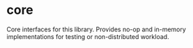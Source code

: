 # core

Core interfaces for this library. Provides no-op and in-memory implementations for testing or non-distributed workload.
